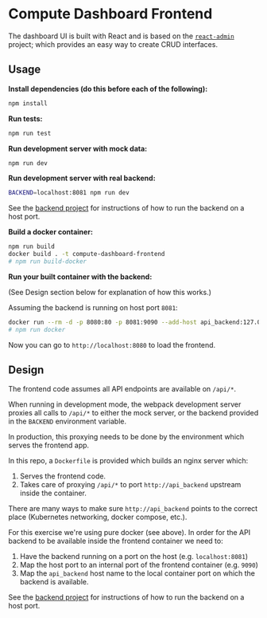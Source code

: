 # Compute Dashboard Frontend

The dashboard UI is built with React and is based on the
[`react-admin`](https://github.com/marmelab/react-admin) project;
which provides an easy way to create CRUD interfaces.

## Usage

**Install dependencies (do this before each of the following):**

```sh
npm install
```

**Run tests:**

```sh
npm run test
```

**Run development server with mock data:**

```sh
npm run dev
```

**Run development server with real backend:**

```sh
BACKEND=localhost:8081 npm run dev
```

See the [backend project](https://github.com/EyalAr/compute-dashboard-backend)
for instructions of how to run the backend on a host port.

**Build a docker container:**

```sh
npm run build
docker build . -t compute-dashboard-frontend
# npm run build-docker
```

**Run your built container with the backend:**

(See Design section below for explanation of how this works.)

Assuming the backend is running on host port `8081`:

```sh
docker run --rm -d -p 8080:80 -p 8081:9090 --add-host api_backend:127.0.0.1:9090 compute-dashboard-frontend
# npm run docker
```

Now you can go to `http://localhost:8080` to load the frontend.

## Design

The frontend code assumes all API endpoints are available on `/api/*`.

When running in development mode, the webpack development server proxies all
calls to `/api/*` to either the mock server, or the backend provided in the
`BACKEND` environment variable.

In production, this proxying needs to be done by the environment which serves
the frontend app.

In this repo, a `Dockerfile` is provided which builds an nginx server which:

1. Serves the frontend code.
2. Takes care of proxying `/api/*` to port `http://api_backend` upstream inside
   the container.

There are many ways to make sure `http://api_backend` points to the correct
place (Kubernetes networking, docker compose, etc.).

For this exercise we're using pure docker (see above). In order for the API
backend to be available inside the frontend container we need to:

1. Have the backend running on a port on the host (e.g. `localhost:8081`)
2. Map the host port to an internal port of the frontend container (e.g. `9090`)
3. Map the `api_backend` host name to the local container port on which the
   backend is available.

See the [backend project](https://github.com/EyalAr/compute-dashboard-backend)
for instructions of how to run the backend on a host port.
